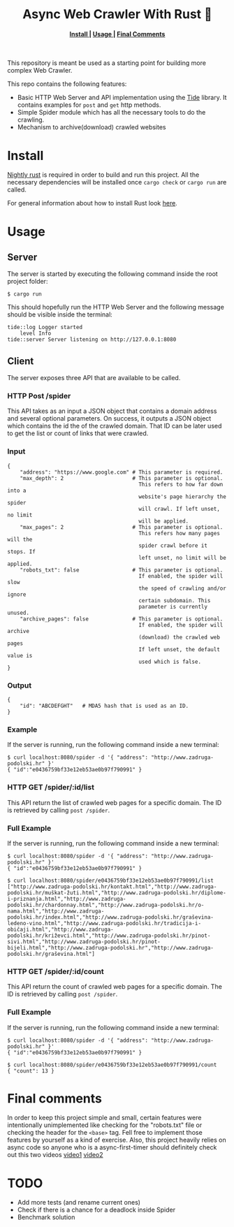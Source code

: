 <h1 align="center">Async Web Crawler With Rust 🦀</h1>
<div align="center">
  <h4>
    <a href="#install">
      Install
    </a>
    <span> | </span>
    <a href="#usage">
      Usage
    </a>
    <span> | </span>
    <a href="#final-comments">
      Final Comments
    </a>
  </h4>
</div>
<br>

This repository is meant be used as a starting point for building more complex Web Crawler.

This repo contains the following features:

- Basic HTTP Web Server and API implementation using the [Tide](https://github.com/http-rs/tide) library. It contains examples for `post` and `get` http methods.
- Simple Spider module which has all the necessary tools to do the crawling.
- Mechanism to archive(download) crawled websites

# Install
[Nightly rust](https://doc.rust-lang.org/edition-guide/rust-2018/rustup-for-managing-rust-versions.html) is required in order to build and run this project. All the necessary dependencies will be installed once `cargo check` or `cargo run` are called.

For general information about how to install Rust look [here](https://www.rust-lang.org/tools/install).

# Usage

## Server
The server is started by executing the following command inside the root project folder:
```
$ cargo run
```

This should hopefully run the HTTP Web Server and the following message
should be visible inside the terminal:
```
tide::log Logger started
    level Info
tide::server Server listening on http://127.0.0.1:8080
```

## Client
The server exposes three API that are available to be called.
### HTTP Post /spider
This API takes as an input a JSON object that contains a domain address and several optional parameters. On success, it outputs a JSON object which contains the id the of the crawled domain. That ID can be later used to get the list or count of links that were crawled.

### Input
```
{
    "address": "https://www.google.com" # This parameter is required.
    "max_depth": 2                      # This parameter is optional.
                                          This refers to how far down into a
                                          website's page hierarchy the spider
                                          will crawl. If left unset, no limit
                                          will be applied.
    "max_pages": 2                      # This parameter is optional.
                                          This refers how many pages will the
                                          spider crawl before it stops. If
                                          left unset, no limit will be applied.
    "robots_txt": false                 # This parameter is optional.
                                          If enabled, the spider will slow
                                          the speed of crawling and/or ignore
                                          certain subdomain. This
                                          parameter is currently unused.
    "archive_pages": false              # This parameter is optional.
                                          If enabled, the spider will archive
                                          (download) the crawled web pages
                                          If left unset, the default value is
                                          used which is false.
}
```

### Output
```
{
    "id": "ABCDEFGHT"   # MDA5 hash that is used as an ID.
}
```

### Example
If the server is running, run the following command inside a new terminal:
```
$ curl localhost:8080/spider -d '{ "address": "http://www.zadruga-podolski.hr" }'
{ "id":"e0436759bf33e12eb53ae0b97f790991" }
```

### HTTP GET /spider/:id/list
This API return the list of crawled web pages for a specific domain. The ID is retrieved by calling `post /spider`.

### Full Example
If the server is running, run the following command inside a new terminal:
```
$ curl localhost:8080/spider -d '{ "address": "http://www.zadruga-podolski.hr" }'
{ "id":"e0436759bf33e12eb53ae0b97f790991" }

$ curl localhost:8080/spider/e0436759bf33e12eb53ae0b97f790991/list
["http://www.zadruga-podolski.hr/kontakt.html","http://www.zadruga-podolski.hr/muškat-žuti.html","http://www.zadruga-podolski.hr/diplome-i-priznanja.html","http://www.zadruga-podolski.hr/chardonnay.html","http://www.zadruga-podolski.hr/o-nama.html","http://www.zadruga-podolski.hr/index.html","http://www.zadruga-podolski.hr/graševina-ledeno-vino.html","http://www.zadruga-podolski.hr/tradicija-i-običaji.html","http://www.zadruga-podolski.hr/križevci.html","http://www.zadruga-podolski.hr/pinot-sivi.html","http://www.zadruga-podolski.hr/pinot-bijeli.html","http://www.zadruga-podolski.hr","http://www.zadruga-podolski.hr/graševina.html"]
```

### HTTP GET /spider/:id/count
This API return the count of crawled web pages for a specific domain. The ID is retrieved by calling `post /spider`.

### Full Example
If the server is running, run the following command inside a new terminal:
```
$ curl localhost:8080/spider -d '{ "address": "http://www.zadruga-podolski.hr" }'
{ "id":"e0436759bf33e12eb53ae0b97f790991" }

$ curl localhost:8080/spider/e0436759bf33e12eb53ae0b97f790991/count
{ "count": 13 }
```

# Final comments
In order to keep this project simple and small, certain features were intentionally unimplemented like checking for the "robots.txt" file or checking the header for the `<base>` tag. Fell free to implement those features by yourself as a kind of exercise. Also, this project heavily relies on async code so anyone who is a async-first-timer should definitely check out this two videos [video1](https://www.youtube.com/watch?v=lJ3NC-R3gSI) [video2](https://www.youtube.com/watch?v=NNwK5ZPAJCk)

# TODO
- Add more tests (and rename current ones)
- Check if there is a chance for a deadlock inside Spider
- Benchmark solution